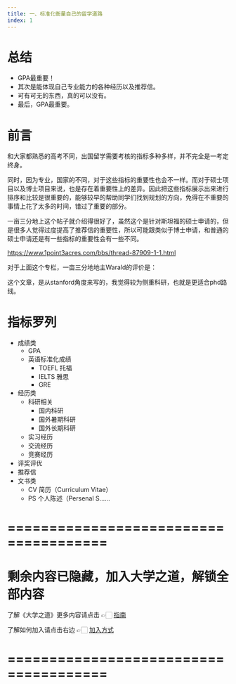 ```yaml
---
title: 一、标准化衡量自己的留学道路
index: 1
---
```


# 总结

- GPA最重要！
- 其次是能体现自己专业能力的各种经历以及推荐信。
- 可有可无的东西，真的可以没有。
- 最后，GPA最重要。

# 前言 

和大家都熟悉的高考不同，出国留学需要考核的指标多种多样，并不完全是一考定终身。

同时，因为专业，国家的不同，对于这些指标的重要性也会不一样。而对于硕士项目以及博士项目来说，也是存在着重要性上的差异。因此把这些指标展示出来进行排序和比较是很重要的，能够较早的帮助同学们找到规划的方向，免得在不重要的事情上花了太多的时间，错过了重要的部分。

一亩三分地上这个帖子就介绍得很好了，虽然这个是针对斯坦福的硕士申请的，但是很多人觉得过度提高了推荐信的重要性，所以可能跟类似于博士申请，和普通的硕士申请还是有一些指标的重要性会有一些不同。

https://www.1point3acres.com/bbs/thread-87909-1-1.html

对于上面这个专栏，一亩三分地地主Warald的评价是：

这个文章，是从stanford角度来写的，我觉得较为侧重科研，也就是更适合phd路线。

# 指标罗列

- 成绩类
  - GPA
  - 英语标准化成绩
    - TOEFL 托福
    - IELTS 雅思
    - GRE
- 经历类
  - 科研相关
    - 国内科研
    - 国外暑期科研
    - 国外长期科研
  - 实习经历
  - 交流经历
  - 竞赛经历
- 评奖评优
- 推荐信
- 文书类
  - CV 简历（Curriculum Vitae）
  - PS 个人陈述（Persenal S……

# ======================================

# 剩余内容已隐藏，加入大学之道，解锁全部内容

了解《大学之道》更多内容请点击 👉🏻 [指南](/pay/daxuezhidao)

了解如何加入请点击右边 👉🏻 [加入方式](/pay/jiaru)

# ======================================
